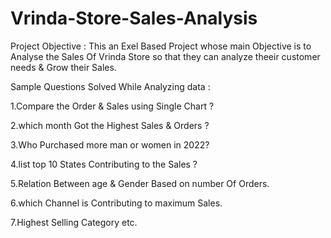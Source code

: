 # Vrinda-Store-Sales-Analysis
Project Objective : This an Exel Based Project whose main Objective is to Analyse the Sales Of Vrinda Store so that they can analyze theeir customer needs & Grow their Sales.

Sample Questions Solved While Analyzing data :

1.Compare the Order & Sales using Single Chart ?

2.which month Got the Highest Sales & Orders ?

3.Who Purchased more man or women in 2022?

4.list top 10 States Contributing to the Sales ? 

5.Relation Between age & Gender Based on number Of Orders.

6.which Channel is Contributing to maximum Sales.

7.Highest Selling Category etc.
